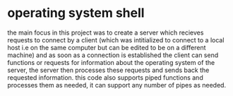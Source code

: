 # operating system shell 
 
the main focus in this project was to create a server which recieves requests to connect by a client (which was intitialized to connect to a local host i.e on the same computer but can be edited to be on a different machine) and as soon as a connection is established the client can send functions or requests for information about the operating system of the server, the server then processes these requests and sends back the requested information. this code also supports piped functions and processes them as needed, it can support any number of pipes as needed.
